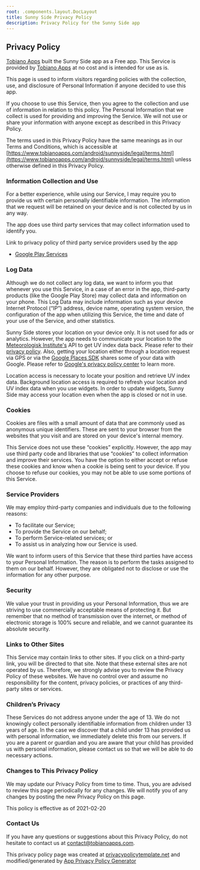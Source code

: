 ```yaml
---
root: .components.layout.DocLayout
title: Sunny Side Privacy Policy
description: Privacy Policy for the Sunny Side app
---
```


## **Privacy Policy**

[Tobiano Apps](https://www.tobianoapps.com/) built the Sunny Side app as a Free app. This Service is provided by [Tobiano Apps](https://www.tobianoapps.com/) at no cost and is intended for use as is.

This page is used to inform visitors regarding policies with the collection, use, and disclosure of Personal Information if anyone decided to use this app.

If you choose to use this Service, then you agree to the collection and use of information in relation to this policy. The Personal Information that we collect is used for providing and improving the Service. We will not use or share your information with anyone except as described in this Privacy Policy.

The terms used in this Privacy Policy have the same meanings as in our Terms and Conditions, which is accessible at [https://www.tobianoapps.com/android/sunnyside/legal/terms.html](https://www.tobianoapps.com/android/sunnyside/legal/terms.html) unless otherwise defined in this Privacy Policy.

### **Information Collection and Use**

For a better experience, while using our Service, I may require you to provide us with certain personally identifiable information. The information that we request will be retained on your device and is not collected by us in any way.

The app does use third party services that may collect information used to identify you.

Link to privacy policy of third party service providers used by the app

*   [Google Play Services](https://www.google.com/policies/privacy/)

### **Log Data**

Although we do not collect any log data, we want to inform you that whenever you use this Service, in a case of an error in the app, third-party products (like the Google Play Store) may collect data and information on your phone. This Log Data may include information such as your device Internet Protocol (“IP”) address, device name, operating system version, the configuration of the app when utilizing this Service, the time and date of your use of the Service, and other statistics.

Sunny Side stores your location on your device only. It is not used for ads or analytics. However, the app needs to communicate your location to the [Meteorologisk Institute's](https://www.met.no/) API to get UV index data back. Please refer to their [privacy policy](https://www.met.no/en/About-us/privacy). Also, getting your location either through a location request via GPS or via the [Google Places SDK](https://cloud.google.com/maps-platform/places) shares some of your data with Google. Please refer to [Google's privacy policy center](https://policies.google.com/privacy) to learn more.

Location access is necessary to locate your position and retrieve UV index data. Background location access is required to refresh your location and UV index data when you use widgets. In order to update widgets, Sunny Side may access your location even when the app is closed or not in use.

### **Cookies**

Cookies are files with a small amount of data that are commonly used as anonymous unique identifiers. These are sent to your browser from the websites that you visit and are stored on your device's internal memory.

This Service does not use these “cookies” explicitly. However, the app may use third party code and libraries that use “cookies” to collect information and improve their services. You have the option to either accept or refuse these cookies and know when a cookie is being sent to your device. If you choose to refuse our cookies, you may not be able to use some portions of this Service.

### **Service Providers**

We may employ third-party companies and individuals due to the following reasons:

*   To facilitate our Service;
*   To provide the Service on our behalf;
*   To perform Service-related services; or
*   To assist us in analyzing how our Service is used.

We want to inform users of this Service that these third parties have access to your Personal Information. The reason is to perform the tasks assigned to them on our behalf. However, they are obligated not to disclose or use the information for any other purpose.

### **Security**

We value your trust in providing us your Personal Information, thus we are striving to use commercially acceptable means of protecting it. But remember that no method of transmission over the internet, or method of electronic storage is 100% secure and reliable, and we cannot guarantee its absolute security.

### **Links to Other Sites**

This Service may contain links to other sites. If you click on a third-party link, you will be directed to that site. Note that these external sites are not operated by us. Therefore, we strongly advise you to review the Privacy Policy of these websites. We have no control over and assume no responsibility for the content, privacy policies, or practices of any third-party sites or services.

### **Children’s Privacy**

These Services do not address anyone under the age of 13. We do not knowingly collect personally identifiable information from children under 13 years of age. In the case we discover that a child under 13 has provided us with personal information, we immediately delete this from our servers. If you are a parent or guardian and you are aware that your child has provided us with personal information, please contact us so that we will be able to do necessary actions.

### **Changes to This Privacy Policy**

We may update our Privacy Policy from time to time. Thus, you are advised to review this page periodically for any changes. We will notify you of any changes by posting the new Privacy Policy on this page.

This policy is effective as of 2021-02-20

### **Contact Us**

If you have any questions or suggestions about this Privacy Policy, do not hesitate to contact us at [contact@tobianoapps.com](mailto:contact@tobianoapps.com).

This privacy policy page was created at [privacypolicytemplate.net](https://privacypolicytemplate.net/) and modified/generated by [App Privacy Policy Generator](https://app-privacy-policy-generator.nisrulz.com/)